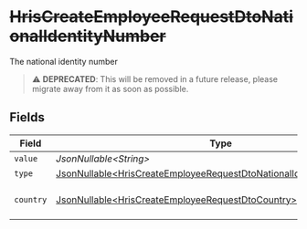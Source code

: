 # ~~HrisCreateEmployeeRequestDtoNationalIdentityNumber~~

The national identity number

> :warning: **DEPRECATED**: This will be removed in a future release, please migrate away from it as soon as possible.


## Fields

| Field                                                                                                                                                      | Type                                                                                                                                                       | Required                                                                                                                                                   | Description                                                                                                                                                | Example                                                                                                                                                    |
| ---------------------------------------------------------------------------------------------------------------------------------------------------------- | ---------------------------------------------------------------------------------------------------------------------------------------------------------- | ---------------------------------------------------------------------------------------------------------------------------------------------------------- | ---------------------------------------------------------------------------------------------------------------------------------------------------------- | ---------------------------------------------------------------------------------------------------------------------------------------------------------- |
| `value`                                                                                                                                                    | *JsonNullable\<String>*                                                                                                                                    | :heavy_minus_sign:                                                                                                                                         | N/A                                                                                                                                                        | 123456789                                                                                                                                                  |
| `type`                                                                                                                                                     | [JsonNullable\<HrisCreateEmployeeRequestDtoNationalIdentityNumberType>](../../models/components/HrisCreateEmployeeRequestDtoNationalIdentityNumberType.md) | :heavy_minus_sign:                                                                                                                                         | N/A                                                                                                                                                        |                                                                                                                                                            |
| `country`                                                                                                                                                  | [JsonNullable\<HrisCreateEmployeeRequestDtoCountry>](../../models/components/HrisCreateEmployeeRequestDtoCountry.md)                                       | :heavy_minus_sign:                                                                                                                                         | The country code                                                                                                                                           |                                                                                                                                                            |